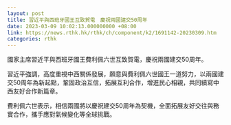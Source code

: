 ```yaml
---
layout: post
title: 習近平與西班牙國王互致賀電　慶祝兩國建交50周年
date: 2023-03-09 10:02:13.000000000 +08:00
link: https://news.rthk.hk/rthk/ch/component/k2/1691142-20230309.htm
categories: rthk
---
```


國家主席習近平與西班牙國王費利佩六世互致賀電，慶祝兩國建交50周年。

習近平強調，高度重視中西關係發展，願意與費利佩六世國王一道努力，以兩國建交50周年為新起點，鞏固政治互信，拓展互利合作，增進民心相親，共同續寫中西友好合作新篇章。

費利佩六世表示，相信兩國將以慶祝建交50周年為契機，全面拓展友好交往與務實合作，攜手應對氣候變化等全球挑戰。
